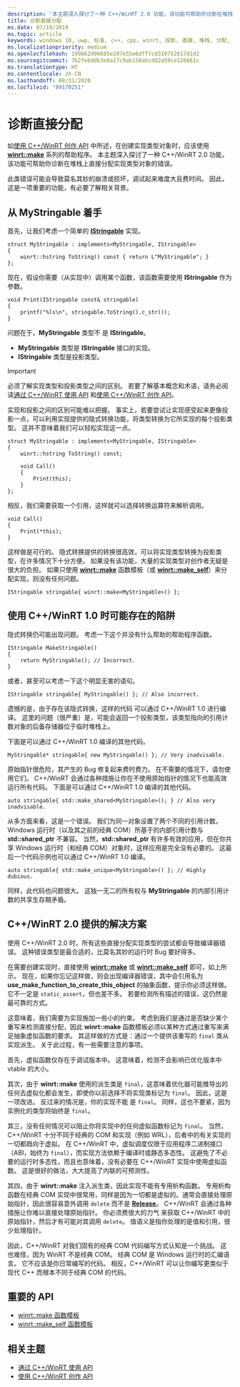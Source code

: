 ```yaml
---
description: '本主题深入探讨了一种 C++/WinRT 2.0 功能，该功能可帮助你诊断在堆栈上创建实现类型对象的错误，而无需使用 [**WinRT:: make**](/uwp/cpp-ref-for-winrt/make) 系列的帮助程序。'
title: 诊断直接分配
ms.date: 07/19/2019
ms.topic: article
keywords: windows 10, uwp, 标准, c++, cpp, winrt, 投影, 直接, 堆栈, 分配, 实现
ms.localizationpriority: medium
ms.openlocfilehash: 199b62d96685e207e55e6dff7cd310752617d1d2
ms.sourcegitcommit: 7b2febddb3e8a17c9ab158abcdd2a59ce126661c
ms.translationtype: HT
ms.contentlocale: zh-CN
ms.lasthandoff: 08/31/2020
ms.locfileid: "89170251"
---
```

# <a name="diagnosing-direct-allocations"></a>诊断直接分配

如[使用 C++/WinRT 创作 API](./author-apis.md) 中所述，在创建实现类型对象时，应该使用 [**winrt::make**](/uwp/cpp-ref-for-winrt/make) 系列的帮助程序。 本主题深入探讨了一种 C++/WinRT 2.0 功能，该功能可帮助你诊断在堆栈上直接分配实现类型对象的错误。

此类错误可能会导致莫名其妙的崩溃或损坏，调试起来难度大且费时间。 因此，这是一项重要的功能，有必要了解相关背景。

## <a name="setting-the-scene-with-mystringable"></a>从 **MyStringable** 着手

首先，让我们考虑一个简单的 [**IStringable**](/uwp/api/windows.foundation.istringable) 实现。

```cppwinrt
struct MyStringable : implements<MyStringable, IStringable>
{
    winrt::hstring ToString() const { return L"MyStringable"; }
};
```

现在，假设你需要（从实现中）调用某个函数，该函数需要使用 **IStringable** 作为参数。

```cppwinrt
void Print(IStringable const& stringable)
{
    printf("%ls\n", stringable.ToString().c_str());
}
```

问题在于，**MyStringable** 类型不  是 **IStringable**。

- **MyStringable** 类型是 **IStringable** 接口的实现。
- **IStringable** 类型是投影类型。

> [!IMPORTANT]
> 必须了解实现类型和投影类型之间的区别。   若要了解基本概念和术语，请务必阅读[通过 C++/WinRT 使用 API](consume-apis.md) 和[使用 C++/WinRT 创作 API](author-apis.md)。

实现和投影之间的区别可能难以把握。 事实上，若要尝试让实现感受起来更像投影一点，可以利用实现提供的隐式转换功能，将类型转换为它所实现的每个投影类型。 这并不意味着我们可以轻松实现这一点。

```cppwinrt
struct MyStringable : implements<MyStringable, IStringable>
{
    winrt::hstring ToString() const;
 
    void Call()
    {
        Print(this);
    }
};
```

相反，我们需要获取一个引用，这样就可以选择转换运算符来解析调用。

```cppwinrt
void Call()
{
    Print(*this);
}
```

这样做是可行的。 隐式转换提供的转换很高效，可以将实现类型转换为投影类型，在许多情况下十分方便。 如果没有该功能，大量的实现类型对创作者无疑是很大的负担。 如果只使用 [**winrt::make**](/uwp/cpp-ref-for-winrt/make) 函数模板（或 [**winrt::make_self**](/uwp/cpp-ref-for-winrt/make-self)）来分配实现，则没有任何问题。

```cppwinrt
IStringable stringable{ winrt::make<MyStringable>() };
```

## <a name="potential-pitfalls-with-cwinrt-10"></a>使用 C++/WinRT 1.0 时可能存在的陷阱

隐式转换仍可能出现问题。 考虑一下这个并没有什么帮助的帮助程序函数。

```cppwinrt
IStringable MakeStringable()
{
    return MyStringable(); // Incorrect.
}
```

或者，甚至可以考虑一下这个明显无害的语句。

```cppwinrt
IStringable stringable{ MyStringable() }; // Also incorrect.
```

遗憾的是，由于存在该隐式转换，这样的代码  可以通过 C++/WinRT 1.0 进行编译。 这里的问题（很严重）是，可能会返回一个投影类型，该类型指向的引用计数对象的后备存储器位于临时堆栈上。

下面是可以通过 C++/WinRT 1.0 编译的其他代码。

```cppwinrt
MyStringable* stringable{ new MyStringable() }; // Very inadvisable.
```

原始指针很危险，其产生的 Bug 修复起来费时费力。 在不需要的情况下，请勿使用它们。 C++/WinRT 会通过各种措施让你在不使用原始指针的情况下也能高效运行所有代码。 下面是可以通过 C++/WinRT 1.0 编译的其他代码。

```cppwinrt
auto stringable{ std::make_shared<MyStringable>(); } // Also very inadvisable.
```

从多方面来看，这是一个错误。 我们为同一对象设置了两个不同的引用计数。 Windows 运行时（以及其之前的经典 COM）所基于的内部引用计数与 **std::shared_ptr** 不兼容。 当然，**std::shared_ptr** 有许多有效的应用，但在你共享 Windows 运行时（和经典 COM）对象时，这样应用是完全没有必要的。 这最后一个代码示例也可以通过 C++/WinRT 1.0 编译。

```cppwinrt
auto stringable{ std::make_unique<MyStringable>() }; // Highly dubious.
```

同样，此代码也问题很大。 这独一无二的所有权与 **MyStringable** 的内部引用计数的共享生存期矛盾。

## <a name="the-solution-with-cwinrt-20"></a>C++/WinRT 2.0 提供的解决方案

使用 C++/WinRT 2.0 时，所有这些直接分配实现类型的尝试都会导致编译器错误。 这种错误类型是最合适的，比莫名其妙的运行时 Bug 要好得多。

在需要创建实现时，直接使用 [**winrt::make**](/uwp/cpp-ref-for-winrt/make) 或 [**winrt::make_self**](/uwp/cpp-ref-for-winrt/make-self) 即可，如上所示。 现在，如果你忘记这样做，则会出现编译器错误，其中会引用名为 **use_make_function_to_create_this_object** 的抽象函数，提示你必须这样做。 它不一定是 `static_assert`，但也差不多。 若要检测所有描述的错误，这仍然是最可靠的方式。

这意味着，我们需要为实现施加一些小的约束。 考虑到我们是通过是否缺少某个重写来检测直接分配，因此 **winrt::make** 函数模板必须以某种方式通过重写来满足抽象虚拟函数的要求。 其这样做的方式是：通过一个提供该重写的 `final` 类从实现派生。 关于此过程，有一些需要注意的事项。

首先，虚拟函数仅存在于调试版本中。 这意味着，检测不会影响已优化版本中 vtable 的大小。

其次，由于 **winrt::make** 使用的派生类是 `final`，这意味着优化器可能推导出的任何去虚拟化都会发生，即使你以前选择不将实现类标记为 `final`。 因此，这是一项改进。 反过来的情况是，你的实现不能  是 `final`。 同样，这也不要紧，因为实例化的类型将始终是 `final`。

其三，没有任何情况可以阻止你将实现中的任何虚拟函数标记为 `final`。 当然，C++/WinRT 十分不同于经典的 COM 和实现（例如 WRL），后者中的有关实现的一切都趋向于虚拟。 在 C++/WinRT 中，虚拟调度仅限于应用程序二进制接口（ABI，始终为 `final`），而实现方法依赖于编译时或静态多态性。 这避免了不必要的运行时多态性，而且也意味着，没有必要在 C++/WinRT 实现中使用虚拟函数。 这是很好的做法，大大提高了内联的可预测性。

其四，由于 **winrt::make** 注入派生类，因此实现不能有专用析构函数。 专用析构函数在经典 COM 实现中很常用，同样是因为一切都是虚拟的。通常会直接处理原始指针，因此很容易意外调用 `delete` 而不是 [**Release**](/windows/win32/api/unknwn/nf-unknwn-iunknown-release)。 C++/WinRT 会通过各种措施让你难以直接处理原始指针。 你必须费很大的力气  来获取 C++/WinRT 中的原始指针，然后才有可能对其调用 `delete`。 值语义是指你处理的是值和引用，很少处理指针。

因此，C++/WinRT 对我们固有的经典 COM 代码编写方式认知是一个挑战。 这也难怪，因为 WinRT 不是经典 COM。 经典 COM 是 Windows 运行时的汇编语言。 它不应该是你日常编写的代码。 相反，C++/WinRT 可以让你编写更类似于现代 C++ 而根本不同于经典 COM 的代码。

## <a name="important-apis"></a>重要的 API
* [winrt::make 函数模板](/uwp/cpp-ref-for-winrt/make)
* [winrt::make_self 函数模板](/uwp/cpp-ref-for-winrt/make-self)

## <a name="related-topics"></a>相关主题
* [通过 C++/WinRT 使用 API](consume-apis.md)
* [使用 C++/WinRT 创作 API](./author-apis.md)
